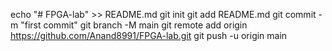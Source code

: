 echo "# FPGA-lab" >> README.md
git init
git add README.md
git commit -m "first commit"
git branch -M main
git remote add origin https://github.com/Anand8991/FPGA-lab.git
git push -u origin main
